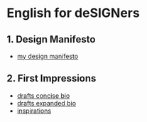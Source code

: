 # English for deSIGNers

## 1. Design Manifesto

- [my design manifesto](presentation-manifesto/my_manifesto.md)

## 2. First Impressions

- [drafts concise bio](first-impressions/drafts-concise.md)
- [drafts expanded bio](first-impressions/drafts-expanded.md)
- [inspirations](first-impressions/designers.md)
